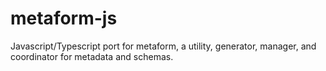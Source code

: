 # metaform-js
Javascript/Typescript port for metaform, a utility, generator, manager, and coordinator for metadata and schemas.
